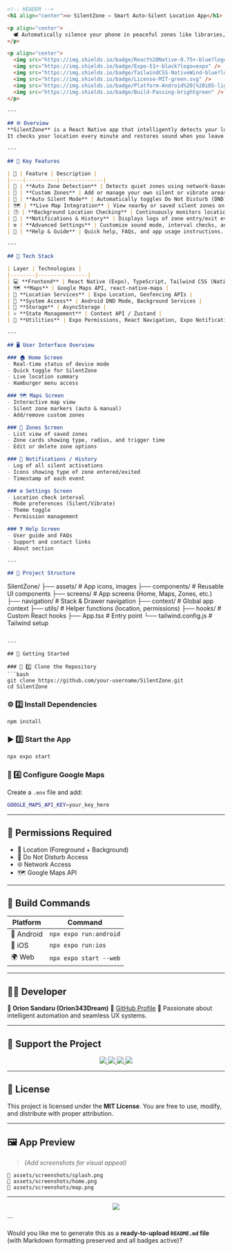 
```markdown
<!-- HEADER -->
<h1 align="center">💤 SilentZone – Smart Auto-Silent Location App</h1>

<p align="center">
  🕊️ Automatically silence your phone in peaceful zones like libraries, schools, temples, and churches.
</p>

<p align="center">
  <img src="https://img.shields.io/badge/React%20Native-0.75+-blue?logo=react" />
  <img src="https://img.shields.io/badge/Expo-51+-black?logo=expo" />
  <img src="https://img.shields.io/badge/TailwindCSS-NativeWind-blue?logo=tailwindcss" />
  <img src="https://img.shields.io/badge/License-MIT-green.svg" />
  <img src="https://img.shields.io/badge/Platform-Android%20|%20iOS-lightgrey" />
  <img src="https://img.shields.io/badge/Build-Passing-brightgreen" />
</p>

---

## 🌐 Overview
**SilentZone** is a React Native app that intelligently detects your location and automatically switches your device to **Silent or Vibrate Mode** when you enter predefined “Silent Zones” (like libraries, schools, temples, or your own custom zones).  
It checks your location every minute and restores sound when you leave the zone.  

---

## 🎯 Key Features

| 🔢 | Feature | Description |
|----|----------|--------------|
| 🧭 | **Auto Zone Detection** | Detects quiet zones using network-based location and Google Maps tags. |
| 📍 | **Custom Zones** | Add or manage your own silent or vibrate areas manually. |
| 🔕 | **Auto Silent Mode** | Automatically toggles Do Not Disturb (DND) mode when entering a zone. |
| 🗺️ | **Live Map Integration** | View nearby or saved silent zones on Google Maps. |
| 🕒 | **Background Location Checking** | Continuously monitors location every minute. |
| 🔔 | **Notifications & History** | Displays logs of zone entry/exit events. |
| ⚙️ | **Advanced Settings** | Customize sound mode, interval checks, and DND permissions. |
| 📘 | **Help & Guide** | Quick help, FAQs, and app usage instructions. |

---

## 🧩 Tech Stack

| Layer | Technologies |
|--------|----------------|
| 💻 **Frontend** | React Native (Expo), TypeScript, Tailwind CSS (NativeWind) |
| 🗺️ **Maps** | Google Maps API, react-native-maps |
| 📡 **Location Services** | Expo Location, Geofencing APIs |
| 🔕 **System Access** | Android DND Mode, Background Services |
| 💾 **Storage** | AsyncStorage |
| ⚛️ **State Management** | Context API / Zustand |
| 🧰 **Utilities** | Expo Permissions, React Navigation, Expo Notifications |

---

## 🖥️ User Interface Overview

### 🏠 Home Screen
- Real-time status of device mode  
- Quick toggle for SilentZone  
- Live location summary  
- Hamburger menu access  

### 🗺️ Maps Screen
- Interactive map view  
- Silent zone markers (auto & manual)  
- Add/remove custom zones  

### 📍 Zones Screen
- List view of saved zones  
- Zone cards showing type, radius, and trigger time  
- Edit or delete zone options  

### 🔔 Notifications / History
- Log of all silent activations  
- Icons showing type of zone entered/exited  
- Timestamp of each event  

### ⚙️ Settings Screen
- Location check interval  
- Mode preferences (Silent/Vibrate)  
- Theme toggle  
- Permission management  

### ❓ Help Screen
- User guide and FAQs  
- Support and contact links  
- About section  

---

## 🧭 Project Structure

```

SilentZone/
├── assets/               # App icons, images
├── components/           # Reusable UI components
├── screens/              # App screens (Home, Maps, Zones, etc.)
├── navigation/           # Stack & Drawer navigation
├── context/              # Global app context
├── utils/                # Helper functions (location, permissions)
├── hooks/                # Custom React hooks
├── App.tsx               # Entry point
└── tailwind.config.js    # Tailwind setup

````

---

## 🚀 Getting Started

### 🧱 1️⃣ Clone the Repository
```bash
git clone https://github.com/your-username/SilentZone.git
cd SilentZone
````

### ⚙️ 2️⃣ Install Dependencies

```bash
npm install
```

### ▶️ 3️⃣ Start the App

```bash
npx expo start
```

### 🔑 4️⃣ Configure Google Maps

Create a `.env` file and add:

```bash
GOOGLE_MAPS_API_KEY=your_key_here
```

---

## 🧾 Permissions Required

* 📍 Location (Foreground + Background)
* 🔕 Do Not Disturb Access
* 🌐 Network Access
* 🗺️ Google Maps API

---

## 🧰 Build Commands

| Platform   | Command                |
| ---------- | ---------------------- |
| 📱 Android | `npx expo run:android` |
| 🍏 iOS     | `npx expo run:ios`     |
| 🌍 Web     | `npx expo start --web` |

---

## 🧑‍💻 Developer

**👤 Orion Sandaru (Orion343Dream)**
🔗 [GitHub Profile](https://github.com/orion343dream)
💬 Passionate about intelligent automation and seamless UX systems.

---

## 🧡 Support the Project

<p align="center">
  <a href="https://github.com/your-username/SilentZone" target="_blank">
    <img src="https://img.shields.io/badge/⭐️-Star%20the%20Repo-blue?style=for-the-badge" />
  </a>
  <a href="#-getting-started" target="_blank">
    <img src="https://img.shields.io/badge/⚙️-Get%20Started-green?style=for-the-badge" />
  </a>
  <a href="#-tech-stack" target="_blank">
    <img src="https://img.shields.io/badge/🧩-Tech%20Stack-purple?style=for-the-badge" />
  </a>
  <a href="#-user-interface-overview" target="_blank">
    <img src="https://img.shields.io/badge/📱-UI%20Screens-orange?style=for-the-badge" />
  </a>
</p>

---

## 📜 License

This project is licensed under the **MIT License**.
You are free to use, modify, and distribute with proper attribution.

---

## 🖼️ App Preview

> *(Add screenshots for visual appeal)*

```
📸 assets/screenshots/splash.png  
📸 assets/screenshots/home.png  
📸 assets/screenshots/map.png
```

---

<p align="center">
  <a href="https://github.com/your-username/SilentZone" target="_blank">
    <img src="https://img.shields.io/badge/💤_View_on_GitHub-Click%20Here-black?style=for-the-badge&logo=github" />
  </a>
</p>
```

Would you like me to generate this as a **ready-to-upload `README.md` file** (with Markdown formatting preserved and all badges active)?
